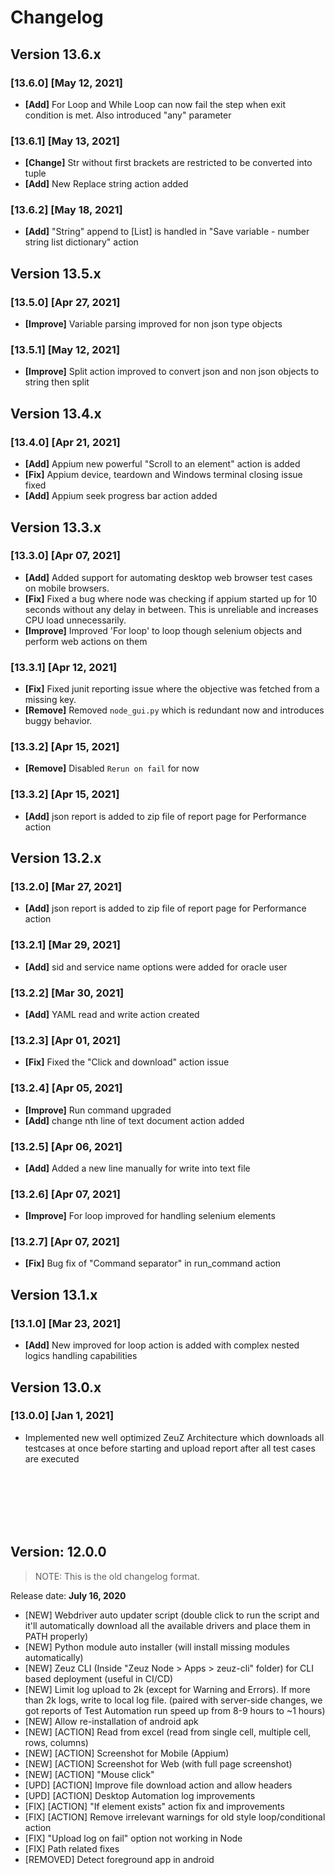 # Changelog

## Version 13.6.x

### [13.6.0] [May 12, 2021] 
- **[Add]** For Loop and While Loop can now fail the step when exit condition is met. Also introduced "any" parameter
### [13.6.1] [May 13, 2021]
- **[Change]** Str without first brackets are restricted to be converted into tuple
- **[Add]** New Replace string action added
### [13.6.2] [May 18, 2021]
- **[Add]** "String" append to [List] is handled in "Save variable - number string list dictionary" action

## Version 13.5.x

### [13.5.0] [Apr 27, 2021] 
- **[Improve]** Variable parsing improved for non json type objects
### [13.5.1] [May 12, 2021] 
- **[Improve]** Split action improved to convert json and non json objects to string then split

## Version 13.4.x

### [13.4.0] [Apr 21, 2021] 
- **[Add]** Appium new powerful "Scroll to an element" action is added
- **[Fix]** Appium device, teardown and Windows terminal closing issue fixed
- **[Add]** Appium seek progress bar action added

## Version 13.3.x

### [13.3.0] [Apr 07, 2021]
- **[Add]** Added support for automating desktop web browser test cases on
  mobile browsers.
- **[Fix]** Fixed a bug where node was checking if appium started up for 10
  seconds without any delay in between. This is unreliable and increases CPU
  load unnecessarily.
- **[Improve]** Improved 'For loop' to loop though selenium objects and perform 
  web actions on them
### [13.3.1] [Apr 12, 2021] 
- **[Fix]** Fixed junit reporting issue where the objective was fetched from a missing key.
- **[Remove]** Removed `node_gui.py` which is redundant now and introduces buggy behavior.
### [13.3.2] [Apr 15, 2021] 
- **[Remove]** Disabled `Rerun on fail` for now
### [13.3.2] [Apr 15, 2021]
- **[Add]** json report is added to zip file of report page for Performance action

## Version 13.2.x

### [13.2.0] [Mar 27, 2021]
- **[Add]** json report is added to zip file of report page for Performance action
### [13.2.1] [Mar 29, 2021]
- **[Add]** sid and service name options were added for oracle user
### [13.2.2] [Mar 30, 2021]
- **[Add]** YAML read and write action created
### [13.2.3] [Apr 01, 2021]
- **[Fix]** Fixed the "Click and download" action issue
### [13.2.4] [Apr 05, 2021]
- **[Improve]** Run command upgraded
- **[Add]** change nth line of text document action added
### [13.2.5] [Apr 06, 2021]
- **[Add]** Added a new line manually for write into text file
### [13.2.6] [Apr 07, 2021]
- **[Improve]** For loop improved for handling selenium elements
### [13.2.7] [Apr 07, 2021]
- **[Fix]** Bug fix of "Command separator" in run_command action

## Version 13.1.x

### [13.1.0] [Mar 23, 2021]
- **[Add]** New improved for loop action is added with complex nested logics handling capabilities

## Version 13.0.x

### [13.0.0] [Jan 1, 2021]
- Implemented new well optimized ZeuZ Architecture which downloads all testcases at once before starting and upload
  report after all test cases are executed

<br><br><br><br><br>
## Version: 12.0.0

> NOTE: This is the old changelog format.

Release date: **July 16, 2020**

- [NEW] Webdriver auto updater script (double click to run the script and it'll
  automatically download all the available drivers and place them in PATH properly)
- [NEW] Python module auto installer (will install missing modules automatically)
- [NEW] Zeuz CLI (Inside "Zeuz Node > Apps > zeuz-cli" folder)
  for CLI based deployment (useful in CI/CD)
- [NEW] Limit log upload to 2k (except for Warning and Errors).
  If more than 2k logs, write to local log file. (paired with server-side changes,
  we got reports of Test Automation run speed up from 8-9 hours to ~1 hours)
- [NEW] Allow re-installation of android apk
- [NEW] [ACTION] Read from excel (read from single cell, multiple cell, rows, columns)
- [NEW] [ACTION] Screenshot for Mobile (Appium)
- [NEW] [ACTION] Screenshot for Web (with full page screenshot)
- [NEW] [ACTION] "Mouse click"
- [UPD] [ACTION] Improve file download action and allow headers
- [UPD] [ACTION] Desktop Automation log improvements
- [FIX] [ACTION] "If element exists" action fix and improvements
- [FIX] [ACTION] Remove irrelevant warnings for old style loop/conditional action
- [FIX] "Upload log on fail" option not working in Node
- [FIX] Path related fixes
- [REMOVED] Detect foreground app in android
